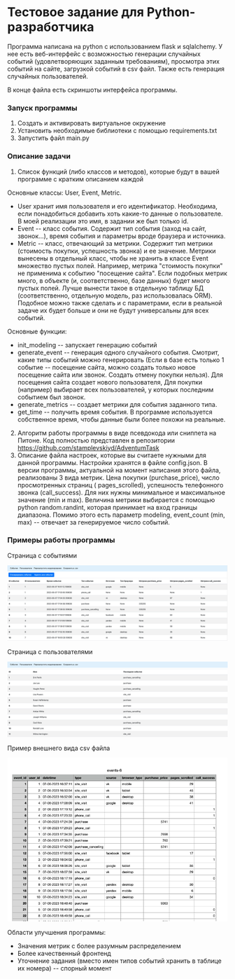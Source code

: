 # Тестовое задание для Python-разработчика

Программа написана на python с использованием flask и sqlalchemy. У нее есть веб-интерфейс с возможностью генерации
случайных событий (удовлетворяющих заданным требованиям), просмотра этих событий на сайте,
загрузкой событий в csv файл. Также есть генерация случайных пользователей.

В конце файла есть скриншоты интерфейса программы.

### **Запуск программы**
1. Создать и активировать виртуальное окружение
2. Установить необходимые библиотеки с помощью requirements.txt
3. Запустить файл main.py

### **Описание задачи**
1. Список функций (либо классов и методов), которые будут в вашей программе с кратким описанием каждой

Основные классы: User, Event, Metric. 
* User хранит имя пользователя и его идентификатор. Необходима, если понадобиться добавить хоть какие-то
данные о пользователе. В моей реализации это имя, в задании же был только id.
* Event -- класс события. Содержит тип события (заход на сайт, звонок...), время события и 
параметры вроде браузера и источника.
* Metric -- класс, отвечающий за метрики. Содержит тип метрики (стоимость покупки, успешность звонка)
 и ее значение. Метрики вынесены в отдельный класс, чтобы не хранить в классе Event множество пустых полей.
Например, метрика "стоимость покупки" не применима к событию "посещение сайта". Если подобных метрик много,
в объекте (и, соответственно, базе данных) будет много пустых полей. Лучше вынести такое в отдельную таблицу БД
(соответственно, отдельную модель, раз использовалась ORM). Подобное можно также сделать и с параметрами,
если в реальной задаче их будет больше и они не будут универсальны для всех событий.

Основные функции:
* init_modeling -- запускает генерацию событий
* generate_event -- генерация одного случайного события. Смотрит, какие типы событий можно
генерировать (Если в базе есть только 1 событие -- посещение сайта, можно создать только новое посещение
сайта или звонок. Создать отмену покупки нельзя). Для посещения сайта создает нового пользователя,
Для покупки (например) выбирает всех пользователей, у которых последним событием был звонок.
* generate_metrics -- создает метрики для события заданного типа.
* get_time -- получить время события. В программе используется собственное время, чтобы данные были более похожи на реальные.

2. Алгоритм работы программы в виде псевдокода или сниппета на Питоне.
Код полностью представлен в репозитории https://github.com/stamplevskiyd/AdventumTask
3. Описание файла настроек, которые вы считаете нужными для данной программы.
Настройки хранятся в файле config.json. В версии программы, актуальной на момент написания этого файла,
реализованы 3 вида метрик. Цена покупки (purchase_price), число просмотренных страниц (
pages_scrolled), успешность телефонного звонка (call_success). Для них нужны минимальное
и максимальное значение (min и max). Величина метрики выбирается с помощью python random.randint,
которая принимает на вход границы диапазона.
Помимо этого есть параметр modeling, event_count (min, max) -- отвечает за генерируемое число событий.

### **Примеры работы программы**
Страница с событиями

![Страница с событиями](images/events_example.png)

Страница с пользователями

![Страница с пользователями](images/users_example.png)

Пример внешнего вида csv файла

![Пример внешнего вида csv файла](images/csv_example.png)

Области улучшения программы:
* Значения метрик с более разумным распределением
* Более качественный фронтенд
* Уточнение задания (вместо имен типов событий хранить в таблице их номера) -- спорный момент
